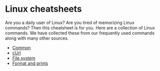 # Linux cheatsheets

  Are you a daily user of Linux? 
  Are you tired of memorizing Linux commands? 
  Then this cheatsheet is for you. Here are a collection of Linux commands. We have collected these from our frequently used commands along with many other sources.  

* [Common](common.md) 
* [cUrl](cUrl.md) 
* [File system](file-system.md)
* [Format and prints](format-and-prints.md) 

